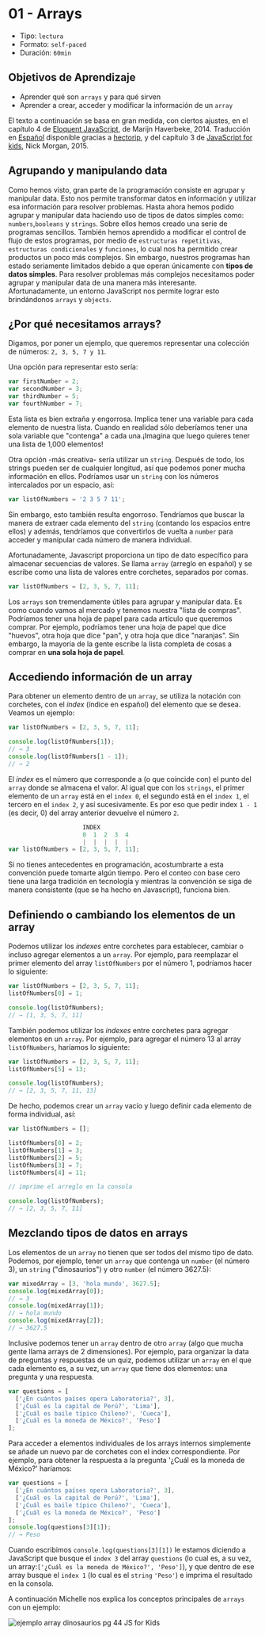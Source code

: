 # 01 - Arrays

* Tipo: `lectura`
* Formato: `self-paced`
* Duración: `60min`

## Objetivos de Aprendizaje

* Aprender qué son `arrays` y para qué sirven
* Aprender a crear, acceder y modificar la información de un `array`

El texto a continuación se basa en gran medida, con ciertos ajustes, en el capítulo 4 de [Eloquent JavaScript](http://eloquentjavascript.net/), de Marijn Haverbeke, 2014. Traducción en [Español](http://hectorip.github.io/Eloquent-JavaScript-ES-online/chapters/01_values.html) disponible gracias a [hectorip](http://hectorip.github.io), y del capítulo 3 de [JavaScript for kids](http://pepa.holla.cz/wp-content/uploads/2015/11/JavaScript-for-Kids.pdf), Nick Morgan, 2015.

## Agrupando y manipulando data

Como hemos visto, gran parte de la programación consiste en agrupar y manipular data. Esto nos permite transformar datos en información y utilizar esa información para resolver problemas. Hasta ahora hemos podido agrupar y manipular data haciendo uso de tipos de datos simples como: `numbers`,`booleans` y `strings`. Sobre ellos hemos creado una serie de programas sencillos. También hemos aprendido a modificar el control de flujo de estos programas, por medio de `estructuras repetitivas`, `estructuras condicionales` y `funciones`, lo cual nos ha permitido crear productos un poco más complejos. Sin embargo, nuestros programas han estado seriamente limitados debido a que operan únicamente con **tipos de datos simples**. Para resolver problemas más complejos necesitamos poder agrupar y manipular data de una manera más interesante. Afortunadamente, un entorno JavaScript nos permite lograr esto brindándonos `arrays` y `objects`.

## ¿Por qué necesitamos arrays?

Digamos, por poner un ejemplo, que queremos representar una colección de números: `2, 3, 5, 7 y 11`.

Una opción para representar esto sería:

```javascript
var firstNumber = 2;
var secondNumber = 3;
var thirdNumber = 5;
var fourthNumber = 7;
```

Esta lista es bien extraña y engorrosa. Implica tener una variable para cada elemento de nuestra lista. Cuando en realidad sólo deberíamos tener una sola variable que "contenga" a cada una.¡Imagina que luego quieres tener una lista de 1,000 elementos!

Otra opción -más creativa- sería utilizar un `string`. Después de todo, los strings pueden ser de cualquier longitud, así que podemos poner mucha información en ellos. Podríamos usar un `string` con los números intercalados por un espacio, así:

```javascript
var listOfNumbers = '2 3 5 7 11';
```

Sin embargo, esto también resulta engorroso. Tendríamos que buscar la manera de extraer cada elemento del `string` \(contando los espacios entre ellos\) y además, tendríamos que convertirlos de vuelta a `number` para acceder y manipular cada número de manera individual.

Afortunadamente, Javascript proporciona un tipo de dato específico para almacenar secuencias de valores. Se llama `array` \(arreglo en español\) y se escribe como una lista de valores entre corchetes, separados por comas.

```javascript
var listOfNumbers = [2, 3, 5, 7, 11];
```

Los `arrays` son tremendamente útiles para agrupar y manipular data. Es como cuando vamos al mercado y tenemos nuestra "lista de compras". Podríamos tener una hoja de papel para cada artículo que queremos comprar. Por ejemplo, podríamos tener una hoja de papel que dice "huevos", otra hoja que dice "pan", y otra hoja que dice "naranjas". Sin embargo, la mayoría de la gente escribe la lista completa de cosas a comprar en **una sola hoja de papel**.

## Accediendo información de un array

Para obtener un elemento dentro de un `array`, se utiliza la notación con corchetes, con el _index_ \(índice en español\) del elemento que se desea. Veamos un ejemplo:

```javascript
var listOfNumbers = [2, 3, 5, 7, 11];

console.log(listOfNumbers[1]);
// → 3
console.log(listOfNumbers[1 - 1]);
// → 2
```

El _index_ es el número que corresponde a \(o que coincide con\) el punto del `array` donde se almacena el valor. Al igual que con los `strings`, el primer elemento de un `array` está en el `index 0`, el segundo está en el `index 1`, el tercero en el `index 2`, y así sucesivamente. Es por eso que pedir index `1 - 1` \(es decir, 0\) del array anterior devuelve el número `2`.

```javascript
                     INDEX
                     0  1  2  3  4
                     |  |  |  |  |
var listOfNumbers = [2, 3, 5, 7, 11];
```

Si no tienes antecedentes en programación, acostumbrarte a esta convención puede tomarte algún tiempo. Pero el conteo con base cero tiene una larga tradición en tecnología y mientras la convención se siga de manera consistente \(que se ha hecho en Javascript\), funciona bien.

## Definiendo o cambiando los elementos de un array

Podemos utilizar los _indexes_ entre corchetes para establecer, cambiar o incluso agregar elementos a un `array`. Por ejemplo, para reemplazar el primer elemento del array `listOfNumbers` por el número 1, podríamos hacer lo siguiente:

```javascript
var listOfNumbers = [2, 3, 5, 7, 11];
listOfNumbers[0] = 1;

console.log(listOfNumbers);
// → [1, 3, 5, 7, 11]
```

También podemos utilizar los _indexes_ entre corchetes para agregar elementos en un `array`. Por ejemplo, para agregar el número 13 al array `listOfNumbers`, haríamos lo siguiente:

```javascript
var listOfNumbers = [2, 3, 5, 7, 11];
listOfNumbers[5] = 13;

console.log(listOfNumbers);
// → [2, 3, 5, 7, 11, 13]
```

De hecho, podemos crear un `array` vacío y luego definir cada elemento de forma individual, así:

```javascript
var listOfNumbers = [];

listOfNumbers[0] = 2;
listOfNumbers[1] = 3;
listOfNumbers[2] = 5;
listOfNumbers[3] = 7;
listOfNumbers[4] = 11;

// imprime el arreglo en la consola

console.log(listOfNumbers);
// → [2, 3, 5, 7, 11]
```

## Mezclando tipos de datos en arrays

Los elementos de un `array` no tienen que ser todos del mismo tipo de dato. Podemos, por ejemplo, tener un `array` que contenga un `number` \(el número 3\), un `string` \("dinosaurios"\) y otro `number` \(el número 3627.5\):

```javascript
var mixedArray = [3, 'hola mundo', 3627.5];
console.log(mixedArray[0]);
// → 3
console.log(mixedArray[1]);
// → hola mundo
console.log(mixedArray[2]);
// → 3627.5
```

Inclusive podemos tener un `array` dentro de otro `array` \(algo que mucha gente llama arrays de 2 dimensiones\). Por ejemplo, para organizar la data de preguntas y respuestas de un quiz, podemos utilizar un `array` en el que cada elemento es, a su vez, un `array` que tiene dos elementos: una pregunta y una respuesta.

```javascript
var questions = [
  ['¿En cuántos países opera Laboratoria?', 3],
  ['¿Cuál es la capital de Perú?', 'Lima'],
  ['¿Cuál es baile típico Chileno?', 'Cueca'],
  ['¿Cuál es la moneda de México?', 'Peso']
];
```

Para acceder a elementos individuales de los arrays internos simplemente se añade un nuevo par de corchetes con el index correspondiente. Por ejemplo, para obtener la respuesta a la pregunta '¿Cuál es la moneda de México?' haríamos:

```javascript
var questions = [
  ['¿En cuántos países opera Laboratoria?', 3],
  ['¿Cuál es la capital de Perú?', 'Lima'],
  ['¿Cuál es baile típico Chileno?', 'Cueca'],
  ['¿Cuál es la moneda de México?', 'Peso']
];
console.log(questions[3][1]);
// → Peso
```

Cuando escribimos `console.log(questions[3][1])` le estamos diciendo a JavaScript que busque el `index 3` del array `questions` \(lo cual es, a su vez, un array:`['¿Cuál es la moneda de México?', 'Peso']`\), y que dentro de ese array busque el `index 1` \(lo cual es el `string` `'Peso'`\) e imprima el resultado en la consola.

A continuación Michelle nos explica los conceptos principales de `arrays` con un ejemplo:

![ejemplo array dinosaurios pg 44 JS for Kids](https://img.youtube.com/vi/-hLSzYr3z44/0.jpg)

